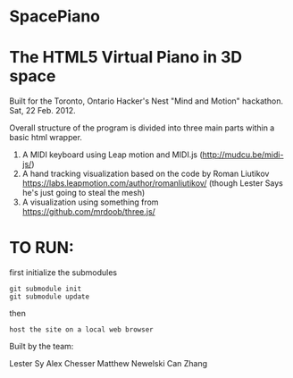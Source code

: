 SpacePiano
==========

The HTML5 Virtual Piano in 3D space
===

Built for the Toronto, Ontario Hacker's Nest "Mind and Motion" hackathon.
Sat, 22 Feb. 2012.

Overall structure of the program is divided into three main parts within a basic html wrapper.

1.  A MIDI keyboard using Leap motion and MIDI.js (http://mudcu.be/midi-js/)
2.  A hand tracking visualization based on the code by Roman Liutikov https://labs.leapmotion.com/author/romanliutikov/ (though Lester Says he's just going to steal the mesh)
3.  A visualization using something from https://github.com/mrdoob/three.js/
  

TO RUN:
==========


first initialize the submodules

    git submodule init
    git submodule update


then 

    host the site on a local web browser



Built by the team:

Lester Sy
Alex Chesser
Matthew Newelski
Can Zhang
